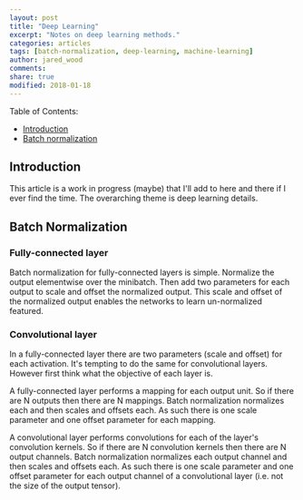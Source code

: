 ```yaml
---
layout: post
title: "Deep Learning"
excerpt: "Notes on deep learning methods."
categories: articles
tags: [batch-normalization, deep-learning, machine-learning]
author: jared_wood
comments:
share: true
modified: 2018-01-18
---
```


Table of Contents:

- [Introduction](#intro)
- [Batch normalization](#batchnorm)

<a name='intro'></a>

## Introduction

This article is a work in progress (maybe) that I'll add to here and there if I ever find the time. The overarching theme is deep learning details.

<a name='batchnorm'></a>

## Batch Normalization

### Fully-connected layer

Batch normalization for fully-connected layers is simple. Normalize the output elementwise over the minibatch. Then add two parameters for each output to scale and offset the normalized output. This scale and offset of the normalized output enables the networks to learn un-normalized featured.

### Convolutional layer

In a fully-connected layer there are two parameters (scale and offset) for each activation. It's tempting to do the same for convolutional layers. However first think what the objective of each layer is.

A fully-connected layer performs a mapping for each output unit. So if there are N outputs then there are N mappings. Batch normalization normalizes each and then scales and offsets each. As such there is one scale parameter and one offset parameter for each mapping.

A convolutional layer performs convolutions for each of the layer's convolution kernels. So if there are N convolution kernels then there are N output channels. Batch normalization normalizes each output channel and then scales and offsets each. As such there is one scale parameter and one offset parameter for each output channel of a convolutional layer (i.e. not the size of the output tensor).

